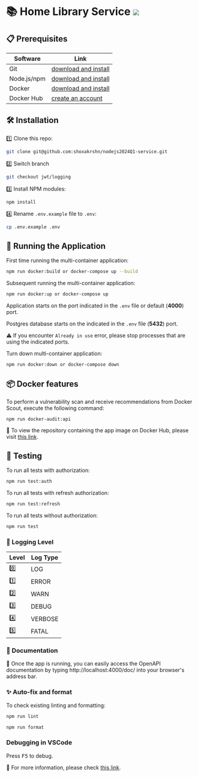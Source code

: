 # :books: Home Library Service [<img src="https://img.shields.io/badge/DockerHub-latest-blue.svg?logo=LOGO">](https://hub.docker.com/repository/docker/shoxakrshn/home-library-api/general)

## :clipboard: Prerequisites

| Software    | Link                                                                    |
| ----------- | ----------------------------------------------------------------------- |
| Git         | [download and install](https://git-scm.com/downloads)                   |
| Node.js/npm | [download and install](https://nodejs.org/en/download/)                 |
| Docker      | [download and install](https://www.docker.com/products/docker-desktop/) |
| Docker Hub  | [create an account](https://hub.docker.com/)                            |

## :hammer_and_wrench: Installation

:one: Clone this repo:

```bash
git clone git@github.com:shoxakrshn/nodejs2024Q1-service.git
```

:two: Switch branch

```bash
git checkout jwt/logging
```

:three: Install NPM modules:

```bash
npm install
```

:four: Rename `.env.example` file to `.env`:

```bash
cp .env.example .env
```

## :rocket: Running the Application

First time running the multi-container application:

```bash
npm run docker:build or docker-compose up --build
```

Subsequent running the multi-container application:

```bash
npm run docker:up or docker-compose up
```

Application starts on the port indicated in the `.env` file or default (**4000**) port.

Postgres database starts on the indicated in the `.env` file (**5432**) port.

:warning: If you encounter `Already in use` error, please stop processes that are using the indicated ports.

Turn down multi-container application:

```bash
npm run docker:down or docker-compose down
```

## :package: Docker features

To perform a vulnerability scan and receive recommendations from Docker Scout, execute the following command:

```bash
npm run docker-audit:api
```

:link: To view the repository containing the app image on Docker Hub, please visit [this link](https://hub.docker.com/repository/docker/shoxakrshn/home-library-api/general).

## :test_tube: Testing

To run all tests with authorization:

```bash
npm run test:auth
```

To run all tests with refresh authorization:

```bash
npm run test:refresh
```

To run all tests without authorization:

```bash
npm run test
```

### 📌 Logging Level

| Level   | Log Type |
| ------- | -------- |
| :zero:  | LOG      |
| :one:   | ERROR    |
| :two:   | WARN     |
| :three: | DEBUG    |
| :four:  | VERBOSE  |
| :five:  | FATAL    |

### :memo: Documentation

:link: Once the app is running, you can easily access the OpenAPI documentation by typing http://localhost:4000/doc/ into your browser's address bar.

### ✨ Auto-fix and format

To check existing linting and formatting:

```bash
npm run lint
```

```bash
npm run format
```

### Debugging in VSCode

Press <kbd>F5</kbd> to debug.

:link: For more information, please check [this link](https://code.visualstudio.com/docs/editor/debugging).
